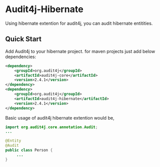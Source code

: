 # Audit4j-Hibernate

Using hibernate extention for audit4j, you can audit hibernate entitities.

## Quick Start
Add Audit4j to your hibernate project. for maven projects just add below dependencies:
```xml
<dependency>
	<groupId>org.audit4j</groupId>
	<artifactId>audit4j-core</artifactId>
	<version>2.4.1</version>
</dependency>
<dependency>
	<groupId>org.audit4j</groupId>
	<artifactId>audit4j-hibernate</artifactId>
	<version>2.4.1</version>
</dependency>
```

Basic usage of audit4j hibernate extention would be,
```java
import org.audit4j.core.annotation.Audit;
...

@Entity
@Audit
public class Person {
     ...
}
```

